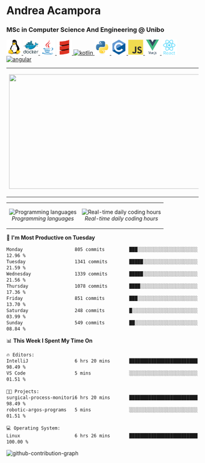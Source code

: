 # Andrea Acampora

### MSc in Computer Science And Engineering @ Unibo

<!--
![Java](https://img.shields.io/badge/Java-Good-Green)
![Kotlin](https://img.shields.io/badge/Kotlin-Intermediate-blue)
![Python](https://img.shields.io/badge/Python-Intermediate-blue)
![C](https://img.shields.io/badge/C-Intermediate-blue)
![Scala](https://img.shields.io/badge/Scala-Beginner-yellow)
![C++](https://img.shields.io/badge/C++-Beginner-yellow)
![JavaScript](https://img.shields.io/badge/JavaScript-Beginner-yellow)
-->

<p align="left"> 
<a href="https://www.linux.org/" target="_blank" rel="noreferrer"> 
<img src="https://raw.githubusercontent.com/devicons/devicon/master/icons/linux/linux-original.svg" alt="linux" width="40" height="40"/> </a>
<a href="https://www.docker.com/" target="_blank" rel="noreferrer"> 
<img src="https://raw.githubusercontent.com/devicons/devicon/master/icons/docker/docker-original-wordmark.svg" alt="docker" width="40" height="40"/> </a> 
<a href="https://www.java.com" target="_blank" rel="noreferrer"> 
<img src="https://raw.githubusercontent.com/devicons/devicon/master/icons/java/java-original.svg" alt="java" width="40" height="40"/> </a> 
<a href="https://www.scala-lang.org" target="_blank" rel="noreferrer">
<img src="https://raw.githubusercontent.com/devicons/devicon/master/icons/scala/scala-original.svg" alt="scala" width="40" height="40"/> </a> 
<a href="https://kotlinlang.org" target="_blank" rel="noreferrer"> 
<img src="https://www.vectorlogo.zone/logos/kotlinlang/kotlinlang-icon.svg" alt="kotlin" width="40" height="40"/> </a> 
<a href="https://www.python.org" target="_blank" rel="noreferrer">
<img src="https://raw.githubusercontent.com/devicons/devicon/master/icons/python/python-original.svg" alt="python" width="40" height="40"/> </a> 
<a href="https://www.cprogramming.com/" target="_blank" rel="noreferrer">
<img src="https://raw.githubusercontent.com/devicons/devicon/master/icons/c/c-original.svg" alt="c" width="40" height="40"/> </a> 
<a href="https://developer.mozilla.org/en-US/docs/Web/JavaScript" target="_blank" rel="noreferrer"> 
<img src="https://raw.githubusercontent.com/devicons/devicon/master/icons/javascript/javascript-original.svg" alt="javascript" width="40" height="40"/> </a> 
<a href="https://vuejs.org/" target="_blank" rel="noreferrer">
<img src="https://raw.githubusercontent.com/devicons/devicon/master/icons/vuejs/vuejs-original-wordmark.svg" alt="vuejs" width="40" height="40"/> </a> 
<a href="https://reactjs.org/" target="_blank" rel="noreferrer">
<img src="https://raw.githubusercontent.com/devicons/devicon/master/icons/react/react-original-wordmark.svg" alt="react" width="40" height="40"/> </a> 
<a href="https://angular.io" target="_blank" rel="noreferrer"> 
<img src="https://angular.io/assets/images/logos/angular/angular.svg" alt="angular" width="40" height="40"/> </a> 
</p>

<table>
  <tr>
    <td> 
    <p align="center">
    <img src="https://github-readme-stats-git-masterrstaa-rickstaa.vercel.app/api?username=andrea-acampora&show_icons=true&theme=gruvbox&hide_border=false" width="500px" height="300px">
    <br>
  </p> 
</td>
<td> 
  <p align="center">
    <img src="https://github-readme-streak-stats.herokuapp.com/?user=andrea-acampora&theme=gruvbox&hide_border=false" width="500px" height="300px">
    <br>
  </p> 
</td>
</tr>
</table>

<table>
  <tr>
    <td> 
    <p align="center">
    <img alt="Programming languages" src="https://wakatime.com/share/@Arop/7b1d5c62-1d9f-4a3a-836c-c29297ecc0b1.svg" width="500px" height="300px">
    <br>
    <em> Programming languages </em>
  </p> 
</td>
<td> 
  <p align="center">
    <img alt="Real-time daily coding hours" src="https://wakatime.com/share/@Arop/c3fe2869-5ef5-4bc3-8960-99ffe2d5723f.svg?sanitaze=true" width="500px" height="300px">
    <br>
    <em> Real-time daily coding hours </em>
  </p> 
</td>
</tr>
</table>

<!--START_SECTION:waka-->
📅 **I'm Most Productive on Tuesday** 

```text
Monday                   805 commits         ███░░░░░░░░░░░░░░░░░░░░░░   12.96 % 
Tuesday                  1341 commits        █████░░░░░░░░░░░░░░░░░░░░   21.59 % 
Wednesday                1339 commits        █████░░░░░░░░░░░░░░░░░░░░   21.56 % 
Thursday                 1078 commits        ████░░░░░░░░░░░░░░░░░░░░░   17.36 % 
Friday                   851 commits         ███░░░░░░░░░░░░░░░░░░░░░░   13.70 % 
Saturday                 248 commits         █░░░░░░░░░░░░░░░░░░░░░░░░   03.99 % 
Sunday                   549 commits         ██░░░░░░░░░░░░░░░░░░░░░░░   08.84 % 
```


📊 **This Week I Spent My Time On** 

```text
🔥 Editors: 
IntelliJ                 6 hrs 20 mins       █████████████████████████   98.49 % 
VS Code                  5 mins              ░░░░░░░░░░░░░░░░░░░░░░░░░   01.51 % 

🐱‍💻 Projects: 
surgical-process-monitori6 hrs 20 mins       █████████████████████████   98.49 % 
robotic-argos-programs   5 mins              ░░░░░░░░░░░░░░░░░░░░░░░░░   01.51 % 

💻 Operating System: 
Linux                    6 hrs 26 mins       █████████████████████████   100.00 % 
```


<!--END_SECTION:waka-->

<!--
<img alt="Contribution activity graph" src="charts/image.svg">
-->
![github-contribution-graph](https://github-readme-activity-graph.cyclic.app/graph?username=andrea-acampora&theme=react)
